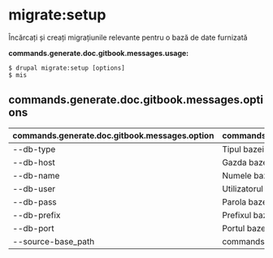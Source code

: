 # migrate:setup
Încărcați și creați migrațiunile relevante pentru o bază de date furnizată

**commands.generate.doc.gitbook.messages.usage:**
```
$ drupal migrate:setup [options]
$ mis  
```

## commands.generate.doc.gitbook.messages.options
commands.generate.doc.gitbook.messages.option | commands.generate.doc.gitbook.messages.details
-------|-------------
--db-type | Tipul bazei de date Drupal
--db-host | Gazda bazei de date
--db-name | Numele bazei de date
--db-user | Utilizatorul bazei de date
--db-pass | Parola bazei de date
--db-prefix | Prefixul bazei de date
--db-port | Portul bazei de date
--source-base_path | commands.migrate.setup.options.source-base-path
